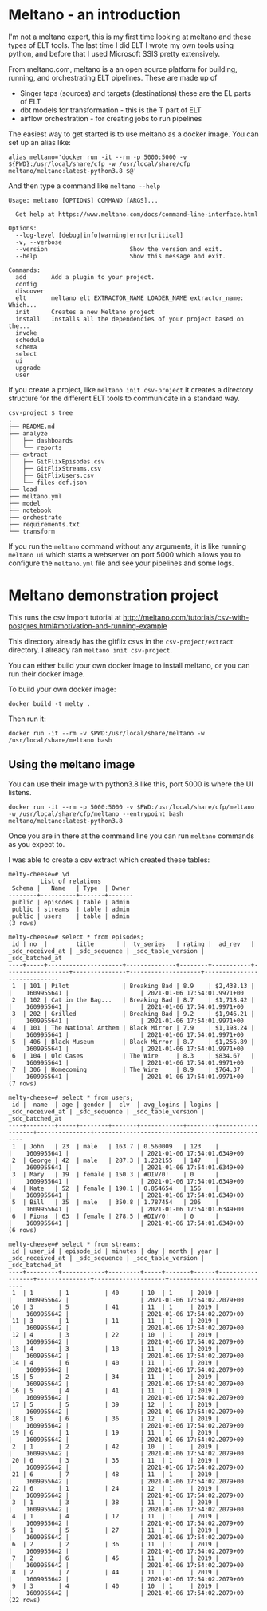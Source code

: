 # Meltano - an introduction
I'm not a meltano expert, this is my first time looking at meltano and these types of ELT tools.  The last time I did ELT I wrote my own tools using python, and before that I used Microsoft SSIS pretty extensively.

From meltano.com, meltano is a an open source platform for building, running, and orchestrating ELT pipelines.  These are made up of

- Singer taps (sources) and targets (destinations) these are the EL parts of ELT
- dbt models for transformation - this is the T part of ELT
- airflow orchestration - for creating jobs to run pipelines

The easiest way to get started is to use meltano as a docker image.  You can set up an alias like:

    alias meltano='docker run -it --rm -p 5000:5000 -v ${PWD}:/usr/local/share/cfp -w /usr/local/share/cfp meltano/meltano:latest-python3.8 $@'

And then type a command like `meltano --help`

```
Usage: meltano [OPTIONS] COMMAND [ARGS]...

  Get help at https://www.meltano.com/docs/command-line-interface.html

Options:
  --log-level [debug|info|warning|error|critical]
  -v, --verbose
  --version                       Show the version and exit.
  --help                          Show this message and exit.

Commands:
  add       Add a plugin to your project.
  config
  discover
  elt       meltano elt EXTRACTOR_NAME LOADER_NAME extractor_name: Which...
  init      Creates a new Meltano project
  install   Installs all the dependencies of your project based on the...
  invoke
  schedule
  schema
  select
  ui
  upgrade
  user
```

If you create a project, like `meltano init csv-project` it creates a directory structure for the different ELT tools to communicate in a standard way.

```
csv-project $ tree
.
├── README.md
├── analyze
│   ├── dashboards
│   └── reports
├── extract
│   ├── GitFlixEpisodes.csv
│   ├── GitFlixStreams.csv
│   ├── GitFlixUsers.csv
│   └── files-def.json
├── load
├── meltano.yml
├── model
├── notebook
├── orchestrate
├── requirements.txt
└── transform
```

If you run the `meltano` command without any arguments, it is like running `meltano ui` which starts a webserver on port 5000 which allows you to configure the `meltano.yml` file and see your pipelines and some logs.


# Meltano demonstration project
This runs the csv import tutorial at http://meltano.com/tutorials/csv-with-postgres.html#motivation-and-running-example

This directory already has the gitflix csvs in the `csv-project/extract` directory.   I already ran `meltano init csv-project`.

You can either build your own docker image to install meltano, or you can run their docker image.

To build your own docker image:

    docker build -t melty .

Then run it:

    docker run -it --rm -v $PWD:/usr/local/share/meltano -w /usr/local/share/meltano bash


## Using the meltano image
You can use their image with python3.8 like this, port 5000 is where the UI listens.

    docker run -it --rm -p 5000:5000 -v $PWD:/usr/local/share/cfp/meltano -w /usr/local/share/cfp/meltano --entrypoint bash meltano/meltano:latest-python3.8

Once you are in there at the command line you can run `meltano` commands as you expect to.

I was able to create a csv extract which created these tables:

```
melty-cheese=# \d
         List of relations
 Schema |   Name   | Type  | Owner
--------+----------+-------+-------
 public | episodes | table | admin
 public | streams  | table | admin
 public | users    | table | admin
(3 rows)

melty-cheese=# select * from episodes;
 id | no  |        title        |  tv_series   | rating |  ad_rev   | _sdc_received_at | _sdc_sequence | _sdc_table_version |       _sdc_batched_at
----+-----+---------------------+--------------+--------+-----------+------------------+---------------+--------------------+-----------------------------
 1  | 101 | Pilot               | Breaking Bad | 8.9    | $2,438.13 |                  |    1609955641 |                    | 2021-01-06 17:54:01.9971+00
 2  | 102 | Cat in the Bag...   | Breaking Bad | 8.7    | $1,718.42 |                  |    1609955641 |                    | 2021-01-06 17:54:01.9971+00
 3  | 202 | Grilled             | Breaking Bad | 9.2    | $1,946.21 |                  |    1609955641 |                    | 2021-01-06 17:54:01.9971+00
 4  | 101 | The National Anthem | Black Mirror | 7.9    | $1,198.24 |                  |    1609955641 |                    | 2021-01-06 17:54:01.9971+00
 5  | 406 | Black Museum        | Black Mirror | 8.7    | $1,256.89 |                  |    1609955641 |                    | 2021-01-06 17:54:01.9971+00
 6  | 104 | Old Cases           | The Wire     | 8.3    | $834.67   |                  |    1609955641 |                    | 2021-01-06 17:54:01.9971+00
 7  | 306 | Homecoming          | The Wire     | 8.9    | $764.37   |                  |    1609955641 |                    | 2021-01-06 17:54:01.9971+00
(7 rows)

melty-cheese=# select * from users;
 id |  name  | age | gender |  clv  | avg_logins | logins | _sdc_received_at | _sdc_sequence | _sdc_table_version |       _sdc_batched_at
----+--------+-----+--------+-------+------------+--------+------------------+---------------+--------------------+-----------------------------
 1  | John   | 23  | male   | 163.7 | 0.560009   | 123    |                  |    1609955641 |                    | 2021-01-06 17:54:01.6349+00
 2  | George | 42  | male   | 287.3 | 1.232155   | 147    |                  |    1609955641 |                    | 2021-01-06 17:54:01.6349+00
 3  | Mary   | 19  | female | 150.3 | #DIV/0!    | 0      |                  |    1609955641 |                    | 2021-01-06 17:54:01.6349+00
 4  | Kate   | 52  | female | 190.1 | 0.854654   | 156    |                  |    1609955641 |                    | 2021-01-06 17:54:01.6349+00
 5  | Bill   | 35  | male   | 350.8 | 1.787454   | 205    |                  |    1609955641 |                    | 2021-01-06 17:54:01.6349+00
 6  | Fiona  | 63  | female | 278.5 | #DIV/0!    | 0      |                  |    1609955641 |                    | 2021-01-06 17:54:01.6349+00
(6 rows)

melty-cheese=# select * from streams;
 id | user_id | episode_id | minutes | day | month | year | _sdc_received_at | _sdc_sequence | _sdc_table_version |       _sdc_batched_at
----+---------+------------+---------+-----+-------+------+------------------+---------------+--------------------+-----------------------------
 1  | 1       | 1          | 40      | 10  | 1     | 2019 |                  |    1609955642 |                    | 2021-01-06 17:54:02.2079+00
 10 | 3       | 5          | 41      | 11  | 1     | 2019 |                  |    1609955642 |                    | 2021-01-06 17:54:02.2079+00
 11 | 3       | 1          | 11      | 11  | 1     | 2019 |                  |    1609955642 |                    | 2021-01-06 17:54:02.2079+00
 12 | 4       | 3          | 22      | 10  | 1     | 2019 |                  |    1609955642 |                    | 2021-01-06 17:54:02.2079+00
 13 | 4       | 3          | 18      | 11  | 1     | 2019 |                  |    1609955642 |                    | 2021-01-06 17:54:02.2079+00
 14 | 4       | 6          | 40      | 11  | 1     | 2019 |                  |    1609955642 |                    | 2021-01-06 17:54:02.2079+00
 15 | 5       | 2          | 34      | 11  | 1     | 2019 |                  |    1609955642 |                    | 2021-01-06 17:54:02.2079+00
 16 | 5       | 4          | 41      | 11  | 1     | 2019 |                  |    1609955642 |                    | 2021-01-06 17:54:02.2079+00
 17 | 5       | 5          | 39      | 12  | 1     | 2019 |                  |    1609955642 |                    | 2021-01-06 17:54:02.2079+00
 18 | 5       | 6          | 36      | 12  | 1     | 2019 |                  |    1609955642 |                    | 2021-01-06 17:54:02.2079+00
 19 | 6       | 1          | 19      | 11  | 1     | 2019 |                  |    1609955642 |                    | 2021-01-06 17:54:02.2079+00
 2  | 1       | 2          | 42      | 10  | 1     | 2019 |                  |    1609955642 |                    | 2021-01-06 17:54:02.2079+00
 20 | 6       | 3          | 35      | 11  | 1     | 2019 |                  |    1609955642 |                    | 2021-01-06 17:54:02.2079+00
 21 | 6       | 7          | 48      | 11  | 1     | 2019 |                  |    1609955642 |                    | 2021-01-06 17:54:02.2079+00
 22 | 6       | 1          | 24      | 12  | 1     | 2019 |                  |    1609955642 |                    | 2021-01-06 17:54:02.2079+00
 3  | 1       | 3          | 38      | 11  | 1     | 2019 |                  |    1609955642 |                    | 2021-01-06 17:54:02.2079+00
 4  | 1       | 4          | 12      | 11  | 1     | 2019 |                  |    1609955642 |                    | 2021-01-06 17:54:02.2079+00
 5  | 1       | 5          | 27      | 11  | 1     | 2019 |                  |    1609955642 |                    | 2021-01-06 17:54:02.2079+00
 6  | 2       | 2          | 36      | 11  | 1     | 2019 |                  |    1609955642 |                    | 2021-01-06 17:54:02.2079+00
 7  | 2       | 6          | 45      | 11  | 1     | 2019 |                  |    1609955642 |                    | 2021-01-06 17:54:02.2079+00
 8  | 2       | 7          | 44      | 11  | 1     | 2019 |                  |    1609955642 |                    | 2021-01-06 17:54:02.2079+00
 9  | 3       | 4          | 40      | 10  | 1     | 2019 |                  |    1609955642 |                    | 2021-01-06 17:54:02.2079+00
(22 rows)
```
